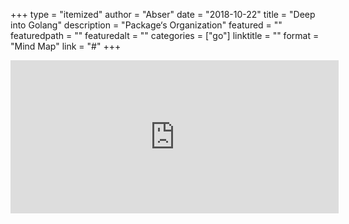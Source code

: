 +++
type = "itemized"
author = "Abser"
date = "2018-10-22"
title = "Deep into Golang"
description = "Package‘s Organization"
featured = ""
featuredpath = ""
featuredalt = ""
categories = ["go"]
linktitle = ""
format = "Mind Map"
link = "#"
+++

<iframe id="embed_dom" name="embed_dom" frameborder="0" style="display:block;width:525px; height:245px;" src="https://www.processon.com/embed/mind/5b8df2afe4b08faf8c42a0c4"></iframe>